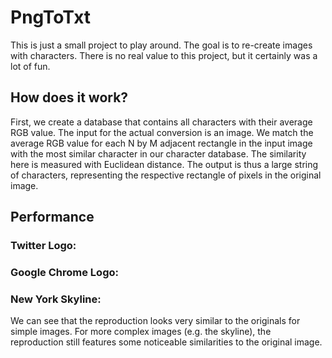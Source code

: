 # PngToTxt
This is just a small project to play around. The goal is to re-create images with characters. There is no real value to this project, but it certainly was a lot of fun. 

## How does it work?
First, we create a database that contains all characters with their average RGB value. The input for the actual conversion is an image. 
We match the average RGB value for each N by M adjacent rectangle in the input image with the most similar character in our character database. The similarity here is measured with Euclidean distance. The output is thus a large string of characters, representing the respective rectangle of pixels in the original image.

## Performance
### Twitter Logo:


### Google Chrome Logo:


### New York Skyline:


We can see that the reproduction looks very similar to the originals for simple images. For more complex images (e.g. the skyline), the reproduction still features some noticeable  similarities to the original image.
